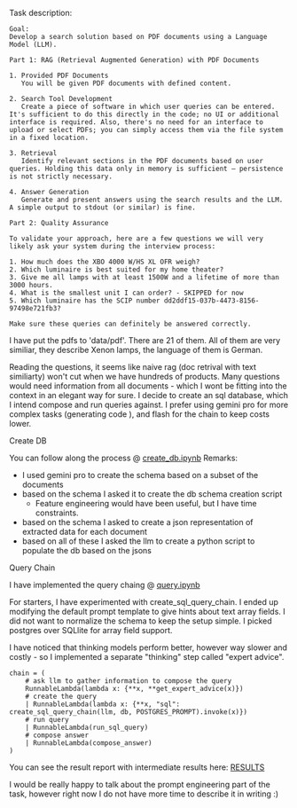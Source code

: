 Task description:
```
Goal:
Develop a search solution based on PDF documents using a Language Model (LLM).

Part 1: RAG (Retrieval Augmented Generation) with PDF Documents

1. Provided PDF Documents
   You will be given PDF documents with defined content.

2. Search Tool Development
   Create a piece of software in which user queries can be entered. It's sufficient to do this directly in the code; no UI or additional interface is required. Also, there's no need for an interface to upload or select PDFs; you can simply access them via the file system in a fixed location.

3. Retrieval
   Identify relevant sections in the PDF documents based on user queries. Holding this data only in memory is sufficient — persistence is not strictly necessary.

4. Answer Generation
   Generate and present answers using the search results and the LLM. A simple output to stdout (or similar) is fine.

Part 2: Quality Assurance

To validate your approach, here are a few questions we will very likely ask your system during the interview process:

1. How much does the XBO 4000 W/HS XL OFR weigh?
2. Which luminaire is best suited for my home theater?
3. Give me all lamps with at least 1500W and a lifetime of more than 3000 hours.
4. What is the smallest unit I can order? - SKIPPED for now
5. Which luminaire has the SCIP number dd2ddf15-037b-4473-8156-97498e721fb3?

Make sure these queries can definitely be answered correctly.
```


I have put the pdfs to 'data/pdf'. There are 21 of them. All of them are very similiar, they describe Xenon lamps, the language of them is German.

Reading the questions, it seems like naive rag (doc retrival with text similiarty) won't cut when we have hundreds of products. Many questions would need information from all documents - which I wont be fitting into the context in an elegant way for sure. I decide to create an sql database, which I intend compose and run queries against.
I prefer using gemini pro for more complex tasks (generating code ), and flash for the chain to keep costs lower.

Create DB

You can follow along the process @ [create_db.ipynb](create_db.ipynb)
Remarks: 
- I used gemini pro to create the schema based on a subset of the documents
- based on the schema I asked it to create the db schema creation script
   - Feature engineering would have been useful, but I have time constraints.
- based on the schema I asked to create a json representation of extracted data for each document
- based on all of these I asked the llm to create a python script to populate the db based on the jsons




Query Chain

I have implemented the query chaing @ [query.ipynb](query.ipynb)

For starters, I have experimented with create_sql_query_chain. I ended up modifying the default prompt template to give hints about text array fields. I did not want to normalize the schema to keep the setup simple. I picked postgres over SQLlite for array field support.

I have noticed that thinking models perform better, however way slower and costly - so I implemented a separate "thinking" step called "expert advice". 

```
chain = (
    # ask llm to gather information to compose the query
    RunnableLambda(lambda x: {**x, **get_expert_advice(x)})
    # create the query
    | RunnableLambda(lambda x: {**x, "sql": create_sql_query_chain(llm, db, POSTGRES_PROMPT).invoke(x)})
    # run query
    | RunnableLambda(run_sql_query)
    # compose answer
    | RunnableLambda(compose_answer)
)
```

You can see the result report with intermediate results here: [RESULTS](RESULTS.MD)

I would be really happy to talk about the prompt engineering part of the task, however right now I do not have more time to describe it in writing :)